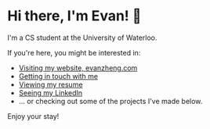 # Hi there, I'm Evan! 👋

I'm a CS student at the University of Waterloo. 

If you're here, you might be interested in:
- [Visiting my website, evanzheng.com](https://evanzheng.com)
- [Getting in touch with me](https://evanzheng.com/#contacts)
- [Viewing my resume](https://evanzheng.com/resume.pdf)
- [Seeing my LinkedIn](https://www.linkedin.com/in/evtyz/)
- ... or checking out some of the projects I've made below.

Enjoy your stay!
